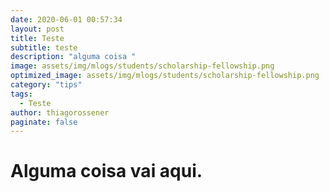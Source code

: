 ```yaml
---
date: 2020-06-01 00:57:34
layout: post
title: Teste
subtitle: teste
description: "alguma coisa "
image: assets/img/mlogs/students/scholarship-fellowship.png
optimized_image: assets/img/mlogs/students/scholarship-fellowship.png
category: "tips"
tags:
  - Teste
author: thiagorossener
paginate: false
---
```

# Alguma coisa vai aqui.